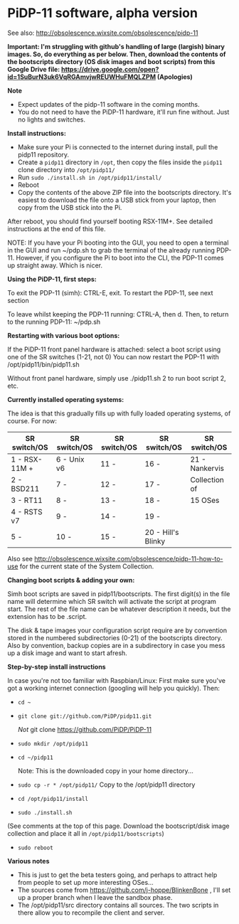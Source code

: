 # PiDP-11 software, alpha version
See also: http://obsolescence.wixsite.com/obsolescence/pidp-11

**Important: I'm struggling with github's handling of large (largish) binary images.
So, do everything as per below. Then, download the contents of the bootscripts directory (OS disk images and boot scripts) from this Google Drive file:
https://drive.google.com/open?id=1SuBurN3uk6VqRGAmvjwREUWHuFMQLZPM
(Apologies)**


**Note**
- Expect updates of the pidp-11 software in the coming months.
- You do not need to have the PiDP-11 hardware, it'll run fine without. Just no lights and switches.


**Install instructions:**
- Make sure your Pi is connected to the internet during install, pull the pidp11 repository.
- Create a `pidp11` directory in `/opt`, then copy the files inside the `pidp11` clone directory into `/opt/pidp11/`
- Run `sudo ./install.sh in /opt/pidp11/install/`
- Reboot
- Copy the contents of the above ZIP file into the bootscripts directory. It's easiest to download the file onto a USB stick from your laptop, then copy from the USB stick into the Pi.

After reboot, you should find yourself booting RSX-11M+. See detailed instructions at the end of this file.

NOTE: If you have your Pi booting into the GUI, you need to open a terminal in the GUI and run ~/pdp.sh to grab the terminal of the already running PDP-11. 
However, if you configure the Pi to boot into the CLI, the PDP-11 comes up straight away. Which is nicer.


**Using the PiDP-11, first steps:**

To exit the PDP-11 (simh): CTRL-E, exit. 
To restart the PDP-11, see next section

To leave whilst keeping the PDP-11 running: CTRL-A, then d. 
Then, to return to the running PDP-11: ~/pdp.sh


**Restarting with various boot options:**

If the PiDP-11 front panel hardware is attached:
  select a boot script using one of the SR switches (1-21, not 0)
  You can now restart the PDP-11 with /opt/pidp11/bin/pidp11.sh

Without front panel hardware, simply use ./pidp11.sh 2 to run boot script 2, etc.


**Currently installed operating systems:**

The idea is that this gradually fills up with fully loaded operating systems, of course. For now:

SR switch/OS | SR switch/OS | SR switch/OS | SR switch/OS |  SR switch/OS |
----------|-----------|-----------|-----------|------------|
1 - RSX-11M + | 6 - Unix v6 | 11 - | 16 - | 21 - Nankervis |
2 - BSD211 | 7 - | 12 - | 17 - |      Collection of
3 - RT11 | 8 - | 13 - | 18 - |      15 OSes
4 - RSTS v7 | 9 - | 14 - | 19 -
5 - | 10 -| 15 - | 20 - Hill's Blinky

Also see http://obsolescence.wixsite.com/obsolescence/pidp-11-how-to-use for the current state of the System Collection.


**Changing boot scripts & adding your own:**

Simh boot scripts are saved in pidp11/bootscripts. The first digit(s) in the file name will determine 
which SR switch will activate the script at program start. The rest of the file name can be whatever 
description it needs, but the extension has to be .script.

The disk & tape images your configuration script require are by convention stored in 
the numbered subdirectories (0-21) of the bootscripts directory. Also by convention, backup copies are
in a subdirectory in case you mess up a disk image and want to start afresh.


**Step-by-step install instructions**

In case you're not too familiar with Raspbian/Linux:
First make sure you've got a working internet connection (googling will help you quickly). Then:
* `cd ~`
* `git clone git://github.com/PiDP/pidp11.git`

   _Not_ git clone https://github.com/PiDP/PiDP-11
* `sudo mkdir /opt/pidp11`
* `cd ~/pidp11`

  Note: This is the downloaded copy in your home directory...
* `sudo cp -r * /opt/pidp11/`
  Copy to the /opt/pidp11 directory
* `cd /opt/pidp11/install`
* `sudo ./install.sh`

 (See comments at the top of this page. Download the bootscript/disk image collection and place it all in `/opt/pidp11/bootscripts`)
* `sudo reboot`


**Various notes**
- This is just to get the beta testers going, and perhaps to attract help from people to set up more interesting OSes... 
- The sources come from https://github.com/j-hoppe/BlinkenBone , I'll set up a proper branch when I leave the sandbox phase.
- The /opt/pidp11/src directory contains all sources. The two scripts in there allow you to recompile the client and server.
